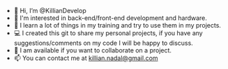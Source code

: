 - 👋 Hi, I’m @KillianDevelop
- 👀 I'm interested in back-end/front-end development and hardware.
- 🌱 I learn a lot of things in my training and try to use them in my projects.
- 💻 I created this git to share my personal projects, if you have any suggestions/comments on my code I will be happy to discuss.
- 💞️ I am available if you want to collaborate on a project.
- 📫 You can contact me at killian.nadal@gmail.com
<!---
KillianDevelop/KillianDevelop is a ✨ special ✨ repository because its `README.md` (this file) appears on your GitHub profile.
You can click the Preview link to take a look at your changes.
--->
